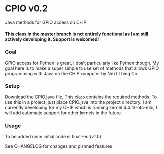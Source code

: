 # CPIO v0.2
Java methods for GPIO access on CHIP
#### This class in the master branch is not entirely functional as I am still actively developing it. Support is welcomed! ####
### Goal
GPIO access for Python is great, I don't particularly like Python though. My goal here is to make a super simple to use set of methods that allows GPIO programming with Java on the CHIP computer by Next Thing Co.
### Setup
Download the CPIO.java file, This class contains the required methods. To use this in a project, just place CPIO.java into the project directory. I am currently developing for my CHIP which is running kernel 4.4.13-ntc-mlc; I will add automatic support for other kernels in the future.
### Usage
To be added once initial code is finalized (v1.0)

See CHANGELOG for changes and planned features
